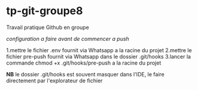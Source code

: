 # tp-git-groupe8
Travail pratique Github en groupe

*configuration a faire avant de commencer a push*

1.mettre le fichier .env fournit via Whatsapp a la racine du projet
2.mettre le fichier pre-push fournit via Whatsapp dans le dossier .git/hooks 
3.lancer la commande chmod +x .git/hooks/pre-push a la racine du projet

**NB**
le dossier .git/hooks est souvent masquer dans l'IDE, le faire directement par l'explorateur de fichier